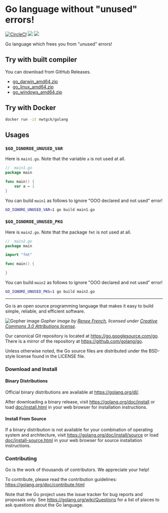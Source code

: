 # Go language without "unused" errors!
[![CircleCI](https://circleci.com/gh/nwtgck/golang.svg?style=shield)](https://circleci.com/gh/nwtgck/golang) 
[![](https://img.shields.io/docker/automated/nwtgck/golang.svg)](https://hub.docker.com/r/nwtgck/golang/)
 [![](https://images.microbadger.com/badges/image/nwtgck/golang.svg)](https://microbadger.com/images/nwtgck/golang "Get your own image badge on microbadger.com")

Go language which frees you from "unused" errors!

## Try with built compiler

You can download from GitHub Releases.

* [go_darwin_amd64.zip](https://github.com/nwtgck/golang/releases/download/golang1.11.3-SNAPSHOT/go_darwin_amd64.zip)
* [go_linux_amd64.zip](https://github.com/nwtgck/golang/releases/download/golang1.11.3-SNAPSHOT/go_linux_amd64.zip)
* [go_windows_amd64.zip](https://github.com/nwtgck/golang/releases/download/golang1.11.3-SNAPSHOT/go_windows_amd64.zip)

## Try with Docker

```sh
docker run -it nwtgck/golang
```

## Usages

### `$GO_IGNOROE_UNUSED_VAR`

Here is `main1.go`. Note that the variable `a` is not used at all.

```go
//  main1.go
package main

func main() {
	var a = 1
}
```

You can build `main1` as follows to ignore "OOO declared and not used" error!

```sh
GO_IGNORE_UNUSED_VAR=1 go build main1.go
```

### `$GO_IGNOROE_UNUSED_PKG`

Here is `main2.go`. Note that the package `fmt` is not used at all.

```go
//  main2.go
package main

import "fmt"

func main() {

}
```

You can build `main2` as follows to ignore "OOO declared and not used" error!

```sh
GO_IGNORE_UNUSED_PKG=1 go build main2.go
```

- - - 

Go is an open source programming language that makes it easy to build simple,
reliable, and efficient software.

![Gopher image](doc/gopher/fiveyears.jpg)
*Gopher image by [Renee French][rf], licensed under [Creative Commons 3.0 Attributions license][cc3-by].*

Our canonical Git repository is located at https://go.googlesource.com/go.
There is a mirror of the repository at https://github.com/golang/go.

Unless otherwise noted, the Go source files are distributed under the
BSD-style license found in the LICENSE file.

### Download and Install

#### Binary Distributions

Official binary distributions are available at https://golang.org/dl/.

After downloading a binary release, visit https://golang.org/doc/install
or load [doc/install.html](./doc/install.html) in your web browser for installation
instructions.

#### Install From Source

If a binary distribution is not available for your combination of
operating system and architecture, visit
https://golang.org/doc/install/source or load [doc/install-source.html](./doc/install-source.html)
in your web browser for source installation instructions.

### Contributing

Go is the work of thousands of contributors. We appreciate your help!

To contribute, please read the contribution guidelines:
	https://golang.org/doc/contribute.html

Note that the Go project uses the issue tracker for bug reports and
proposals only. See https://golang.org/wiki/Questions for a list of
places to ask questions about the Go language.

[rf]: https://reneefrench.blogspot.com/
[cc3-by]: https://creativecommons.org/licenses/by/3.0/
